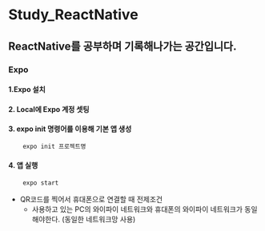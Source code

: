 # Study_ReactNative
## ReactNative를 공부하며 기록해나가는 공간입니다.

### Expo
#### 1.Expo 설치
#### 2. Local에 Expo 계정 셋팅
#### 3. expo init 명령어를 이용해 기본 앱 생성
```jsx
    expo init 프로젝트명
```
#### 4. 앱 실행
```jsx
    expo start
```

* QR코드를 찍어서 휴대폰으로 연결할 때 전제조건
  * 사용하고 있는 PC의 와이파이 네트워크와 휴대폰의 와이파이 네트워크가 동일해야한다. (동일한 네트워크망 사용)
